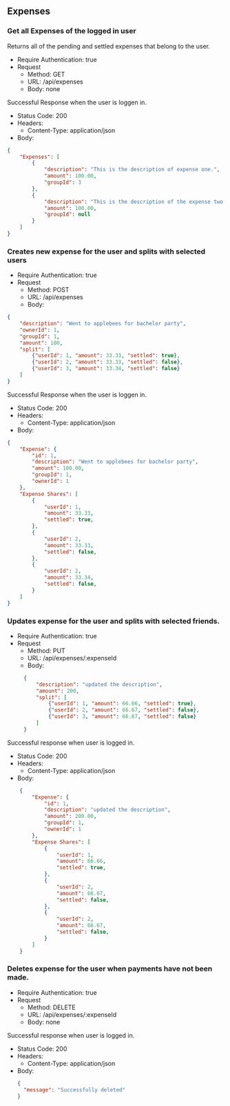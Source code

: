 ## Expenses

### Get all Expenses of the logged in user

Returns all of the pending and settled expenses that belong to the user.
* Require Authentication: true
* Request
  * Method: GET
  * URL: /api/expenses
  * Body: none

Successful Response when the user is loggen in.

* Status Code: 200
* Headers:
   * Content-Type: application/json
* Body:
```json
{
    "Expenses": [
        {
            "description": "This is the description of expense one.",
            "amount": 100.00,
            "groupId": 3
        },
        {
            "description": "This is the description of the expense two.",
            "amount": 100.00,
            "groupId": null
        }
    ]
}
```

### Creates new expense for the user and splits with selected users

* Require Authentication: true
* Request
  * Method: POST
  * URL: /api/expenses
  * Body:
```json
{
    "description": "Went to applebees for bachelor party",
    "ownerId": 1,
    "groupId": 1,
    "amount": 100,
    "split": [
        {"userId": 1, "amount": 33.33, "settled": true},
        {"userId": 2, "amount": 33.33, "settled": false},
        {"userId": 3, "amount": 33.34, "settled": false}
    ]
}
```
Successful Response when the user is loggen in.

* Status Code: 200
* Headers:
   * Content-Type: application/json
* Body:

```json
{
    "Expense": {
        "id": 1,
        "description": "Went to applebees for bachelor party",
        "amount": 100.00,
        "groupId": 1,
        "ownerId": 1
    },
    "Expense Shares": [
        {
            "userId": 1,
            "amount": 33.33,
            "settled": true,
        },
        {
            "userId": 2,
            "amount": 33.33,
            "settled": false,
        },
        {
            "userId": 2,
            "amount": 33.34,
            "settled": false,
        }
    ]
}
```

### Updates expense for the user and splits with selected friends.

* Require Authentication: true
* Request
  * Method: PUT
  * URL: /api/expenses/:expenseId
  * Body:
  ```json
    {
        "description": "updated the description",
        "amount": 200,
        "split": [
            {"userId": 1, "amount": 66.66, "settled": true},
            {"userId": 2, "amount": 66.67, "settled": false},
            {"userId": 3, "amount": 66.67, "settled": false}
        ]
    }

Successful response when user is logged in.

* Status Code: 200
* Headers:
   * Content-Type: application/json
* Body:
```json
    {
        "Expense": {
            "id": 1,
            "description": "updated the description",
            "amount": 200.00,
            "groupId": 1,
            "ownerId": 1
        },
        "Expense Shares": [
            {
                "userId": 1,
                "amount": 66.66,
                "settled": true,
            },
            {
                "userId": 2,
                "amount": 66.67,
                "settled": false,
            },
            {
                "userId": 2,
                "amount": 66.67,
                "settled": false,
            }
        ]
    }
```
### Deletes expense for the user when payments have not been made.

* Require Authentication: true
* Request
  * Method: DELETE
  * URL: /api/expenses/:expenseId
  * Body: none

Successful response when user is logged in.

* Status Code: 200
* Headers:
   * Content-Type: application/json
* Body:
  ```json
  {
    "message": "Successfully deleted"
  }
